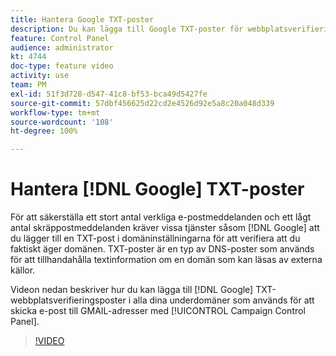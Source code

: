 ```yaml
---
title: Hantera Google TXT-poster
description: Du kan lägga till Google TXT-poster för webbplatsverifiering i alla underdomäner som används för att skicka e-postmeddelanden till GMAIL-adresser via kontrollpanelen i Campaign.
feature: Control Panel
audience: administrator
kt: 4744
doc-type: feature video
activity: use
team: PM
exl-id: 51f3d728-d547-41c8-bf53-bca49d5427fe
source-git-commit: 57dbf456625d22cd2e4526d92e5a8c20a048d339
workflow-type: tm+mt
source-wordcount: '108'
ht-degree: 100%

---
```


# Hantera [!DNL Google] TXT-poster

För att säkerställa ett stort antal verkliga e-postmeddelanden och ett lågt antal skräppostmeddelanden kräver vissa tjänster såsom [!DNL Google] att du lägger till en TXT-post i domäninställningarna för att verifiera att du faktiskt äger domänen. TXT-poster är en typ av DNS-poster som används för att tillhandahålla textinformation om en domän som kan läsas av externa källor.

Videon nedan beskriver hur du kan lägga till [!DNL Google] TXT-webbplatsverifieringsposter i alla dina underdomäner som används för att skicka e-post till GMAIL-adresser med [!UICONTROL Campaign Control Panel].

>[!VIDEO](https://video.tv.adobe.com/v/32369?quality=12)
